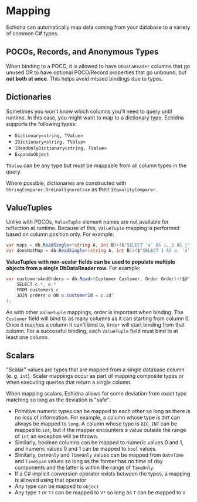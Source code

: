 # Mapping

Echidna can automatically map data coming from your database to a variety of common C# types.

## POCOs, Records, and Anonymous Types



When binding to a POCO, it is allowed to have `DbDataReader` columns that go unused OR to have optional POCO/Record properties that go unbound, but **not both at once**. This helps avoid missed bindings due to typos.

## Dictionaries

Sometimes you won't know which columns you'll need to query until runtime. In this case, you might want to map to a dictionary type. Echidna supports the following types:
* `Dictionary<string, TValue>`
* `IDictionary<string, TValue>`
* `IReadOnlyDictionary<string, TValue>`
* `ExpandoObject`

`TValue` can be any type but must be mappable from all column types in the query.

Where possible, dictionaries are constructed with `StringComparer.OrdinalIgnoreCase` as their `IEqualityComparer`.

## ValueTuples

Unlike with POCOs, `ValueTuple` element names are not available for reflection at runtime. Because of this, `ValueTuple` mapping is performed based on column position only. For example:

```C#
var maps = db.ReadSingle<(string A, int B)>($"SELECT 'a' AS i, 2 AS j");
var doesNotMap = db.ReadSingle<(string A, int B)>($"SELECT 1 AS a, 'a' AS b");
```

**ValueTuples with non-scalar fields can be used to populate multiple objects from a single DbDataReader row.** For example:

```C#
var customersAndOrders = db.Read<(Customer Customer, Order Order)>($@"
	SELECT c.*, o.*
	FROM customers c
	JOIN orders o ON o.customerId = c.id"
);
```

As with other `ValueTuple` mappings, order is important when binding. The `Customer` field will bind to as many columns as it can starting from column 0. Once it reaches a column it can't bind to, `Order` will start binding from that column. For a successful binding, each `ValueTuple` field must bind to at least one column.

## Scalars

"Scalar" values are types that are mapped from a single database column (e. g. `int`). Scalar mappings occur as part of mapping composite types or when executing queries that return a single column.

When mapping scalars, Echidna allows for some deviation from exact type matching so long as the deviation is "safe":

* Primitive numeric types can be mapped to each other so long as there is no loss of information. For example, a column whose type is `INT` can always be mapped to `long`. A column whose type is `BIG_INT` can be mapped to `int`, but if the mapper encounters a value outside the range of `int` an exception will be thrown.
* Similarly, boolean columns can be mapped to numeric values 0 and 1, and numeric values 0 and 1 can be mapped to `bool` values.
* Similarly, `DateOnly` and `TimeOnly` values can be mapped from `DateTime` and `TimeSpan` values so long as the former has no time of day components and the latter is within the range of `TimeOnly`.
* If a C# implicit conversion operator exists between the types, a mapping is allowed using that operator
* Any type can be mapped to `object`
* Any type `T` or `T?` can be mapped to `V?` so long as `T` can be mapped to `V`


